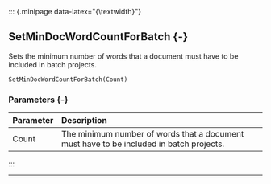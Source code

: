::: {.minipage data-latex="{\textwidth}"}
## SetMinDocWordCountForBatch {-}

Sets the minimum number of words that a document must have to be included in batch projects.

```{sql}
SetMinDocWordCountForBatch(Count)
```

### Parameters {-}

**Parameter** | **Description**
| :-- | :-- |
Count | The minimum number of words that a document must have to be included in batch projects.
:::

***
